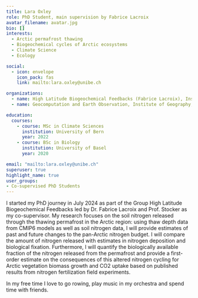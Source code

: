 ```yaml
---
title: Lara Oxley
role: PhD Student, main supervision by Fabrice Lacroix
avatar_filename: avatar.jpg
bio: []
interests:
  - Arctic permafrost thawing
  - Biogeochemical cycles of Arctic ecosystems
  - Climate Science
  - Ecology

social:
  - icon: envelope
    icon_pack: fas
    link: mailto:lara.oxley@unibe.ch

organizations:
  - name: High Latitude Biogeochemical Feedbacks (Fabrice Lacroix), Institute of Geography, University of Bern
  - name: Geocomputation and Earth Observation, Institute of Geography, University of Bern

education:
  courses:
    - course: MSc in Climate Sciences
      institution: University of Bern
      year: 2022
    - course: BSc in Biology
      institution: University of Basel
      year: 2020

email: "mailto:lara.oxley@unibe.ch"
superuser: true
highlight_name: true
user_groups:
- Co-supervised PhD Students
---
```


I started my PhD journey in July 2024 as part of the Group High Latitude Biogeochemical Feedbacks led by Dr. Fabrice Lacroix and Prof. Stocker as my co-supervisor. My research focuses on the soil nitrogen released through the thawing permafrost in the Arctic region: using thaw depth data from CMIP6 models as well as soil nitrogen data, I will provide estimates of past and future changes to the pan-Arctic nitrogen budget. I will compare the amount of nitrogen released with estimates in nitrogen deposition and biological fixation. Furthermore, I will quantify the biologically available fraction of the nitrogen released from the permafrost and provide a first-order estimate on the consequences of this altered nitrogen cycling for Arctic vegetation biomass growth and CO2 uptake based on published results from nitrogen fertilization field experiments.

In my free time I love to go rowing, play music in my orchestra and spend time with friends.
